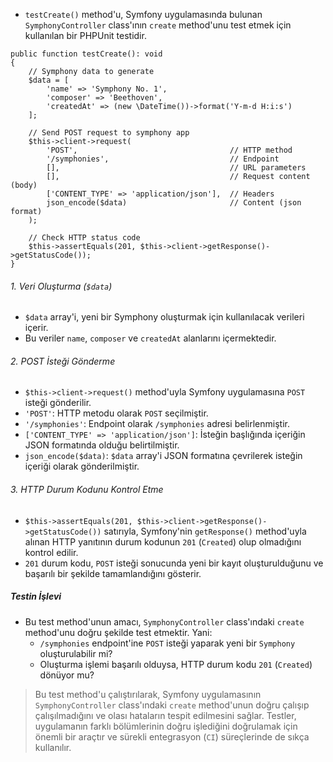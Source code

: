 + `testCreate()` method'u, Symfony uygulamasında bulunan `SymphonyController` class'ının `create` method'unu test etmek için kullanılan bir PHPUnit testidir.
~~~~~~~
public function testCreate(): void
{
    // Symphony data to generate
    $data = [
        'name' => 'Symphony No. 1',
        'composer' => 'Beethoven',
        'createdAt' => (new \DateTime())->format('Y-m-d H:i:s')
    ];

    // Send POST request to symphony app
    $this->client->request(
        'POST',                                  // HTTP method
        '/symphonies',                           // Endpoint
        [],                                      // URL parameters
        [],                                      // Request content (body)
        ['CONTENT_TYPE' => 'application/json'],  // Headers
        json_encode($data)                       // Content (json format)
    );

    // Check HTTP status code
    $this->assertEquals(201, $this->client->getResponse()->getStatusCode());
}
~~~~~~~

###### 1. Veri Oluşturma (`$data`)
+ `$data` array'i, yeni bir Symphony oluşturmak için kullanılacak verileri içerir.
+ Bu veriler `name`, `composer` ve `createdAt` alanlarını içermektedir.

###### 2. POST İsteği Gönderme
+ `$this->client->request()` method'uyla Symfony uygulamasına `POST` isteği gönderilir.
+ `'POST'`: HTTP metodu olarak `POST` seçilmiştir.
+ `'/symphonies'`: Endpoint olarak `/symphonies` adresi belirlenmiştir.
+ `['CONTENT_TYPE' => 'application/json']`: İsteğin başlığında içeriğin JSON formatında olduğu belirtilmiştir.
+ `json_encode($data)`: `$data` array'i JSON formatına çevrilerek isteğin içeriği olarak gönderilmiştir.

###### 3. HTTP Durum Kodunu Kontrol Etme
+ `$this->assertEquals(201, $this->client->getResponse()->getStatusCode())` satırıyla, Symfony'nin `getResponse()` method'uyla alınan HTTP yanıtının durum kodunun `201` (`Created`) olup olmadığını kontrol edilir.
+ `201` durum kodu, `POST` isteği sonucunda yeni bir kayıt oluşturulduğunu ve başarılı bir şekilde tamamlandığını gösterir.

##### Testin İşlevi
+ Bu test method'unun amacı, `SymphonyController` class'ındaki `create` method'unu doğru şekilde test etmektir. Yani:
  - `/symphonies` endpoint'ine `POST` isteği yaparak yeni bir `Symphony` oluşturulabilir mi?
  - Oluşturma işlemi başarılı olduysa, HTTP durum kodu `201` (`Created`) dönüyor mu?
> Bu test method'u çalıştırılarak, Symfony uygulamasının `SymphonyController` class'ındaki `create` method'unun doğru çalışıp çalışılmadığını ve olası hataların tespit edilmesini sağlar. Testler, uygulamanın farklı bölümlerinin doğru işlediğini doğrulamak için önemli bir araçtır ve sürekli entegrasyon (`CI`) süreçlerinde de sıkça kullanılır.
